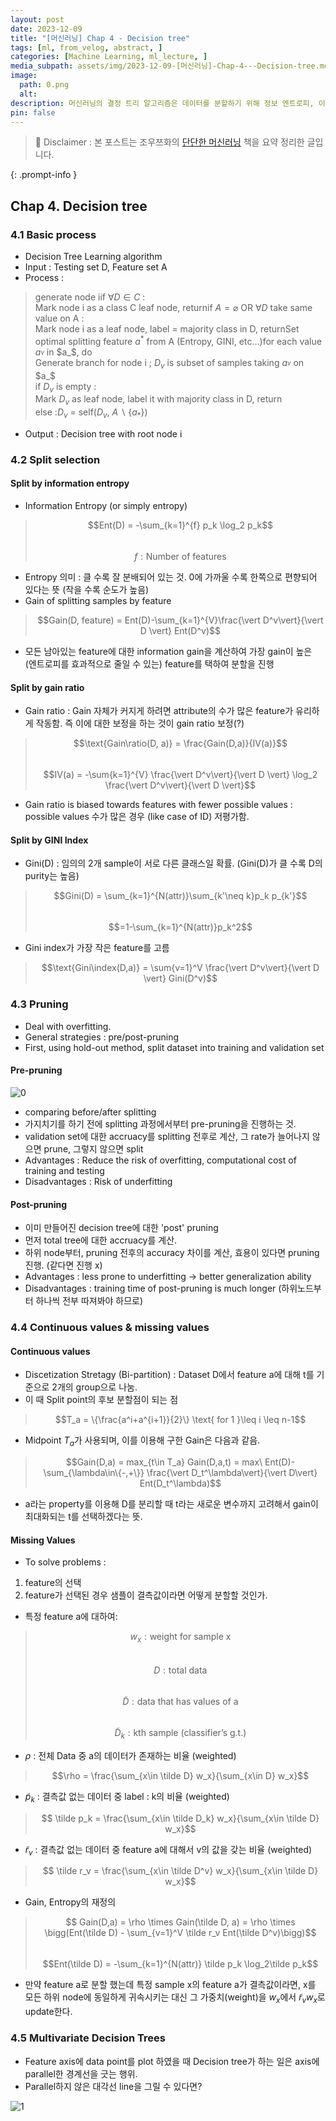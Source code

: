 ```yaml
---
layout: post
date: 2023-12-09
title: "[머신러닝] Chap 4 - Decision tree"
tags: [ml, from_velog, abstract, ]
categories: [Machine Learning, ml_lecture, ]
media_subpath: assets/img/2023-12-09-[머신러닝]-Chap-4---Decision-tree.md
image:
  path: 0.png
  alt:  
description: 머신러닝의 결정 트리 알고리즘은 데이터를 분할하기 위해 정보 엔트로피, 이득 비율, 지니 지수를 사용하며, 과적합 문제를 해결하기 위해 전후 가지치기를 적용합니다. 연속 값과 결측값 처리 방법도 설명되며, 다변량 결정 트리의 가능성에 대해서도 논의됩니다.
pin: false
---
```



> 📣 Disclaimer : 본 포스트는 조우쯔화의 [단단한 머신러닝](https://product.kyobobook.co.kr/detail/S000001916959) 책을 요약 정리한 글입니다. 


{: .prompt-info }



## Chap 4. Decision tree



### 4.1 Basic process

- Decision Tree Learning algorithm
- Input : Testing set D, Feature set A
- Process :

> generate node iif $\forall D \in C$ :  
> Mark node i as a class C leaf node, returnif $A=\varnothing$ OR $\forall D$ take same value on A :  
> Mark node i as a leaf node, label = majority class in D, returnSet optimal splitting feature $a^*$ from A (Entropy, GINI, etc...)for each value $a_^v$ in $a_$, do  
> Generate branch for node i ; $D_v$ is subset of samples taking $a_^v$ on $a_$  
> if $D_v$ is empty :  
> Mark $D_v$ as leaf node, label it with majority class in D, return  
> else :$D_v$ = self($D_v$, $A \backslash \{a_*\}$)

- Output : Decision tree with root node i


### 4.2 Split selection



#### Split by information entropy

- Information Entropy (or simply entropy)

> $$Ent(D) = -\sum_{k=1}^{f} p_k \log_2 p_k$$  
> $$ f : \text{Number of features}$$

- Entropy 의미 : 클 수록 잘 분배되어 있는 것. 0에 가까울 수록 한쪽으로 편향되어 있다는 뜻 (작을 수록 순도가 높음)
- Gain of splitting samples by feature

> $$Gain(D, feature) = Ent(D)-\sum_{k=1}^{V}\frac{\vert D^v\vert}{\vert D \vert} Ent(D^v)$$

- 모든 남아있는 feature에 대한 information gain을 계산하여 가장 gain이 높은 (엔트로피를 효과적으로 줄일 수 있는) feature를 택하여 분할을 진행


#### Split by gain ratio

- Gain ratio : Gain 자체가 커지게 하려면 attribute의 수가 많은 feature가 유리하게 작동함. 즉 이에 대한 보정을 하는 것이 gain ratio 보정(?)

> $$\text{Gain\ratio(D, a)} = \frac{Gain(D,a)}{IV(a)}$$  
> $$IV(a) = -\sum{k=1}^{V} \frac{\vert D^v\vert}{\vert D \vert} \log_2 \frac{\vert D^v\vert}{\vert D \vert}$$

- Gain ratio is biased towards features with fewer possible values : possible values 수가 많은 경우 (like case of ID) 저평가함.


#### Split by GINI Index

- Gini(D) : 임의의 2개 sample이 서로 다른 클래스일 확률. (Gini(D)가 클 수록 D의 purity는 높음)

> $$Gini(D) = \sum_{k=1}^{N(attr)}\sum_{k'\neq k}p_k p_{k'}$$  
> $$=1-\sum_{k=1}^{N(attr)}p_k^2$$

- Gini index가 가장 작은 feature를 고름

> $$\text{Gini\index(D,a)} = \sum{v=1}^V \frac{\vert D^v\vert}{\vert D \vert} Gini(D^v)$$



### 4.3 Pruning

- Deal with overfitting.
- General strategies : pre/post-pruning
- First, using hold-out method, split dataset into training and validation set


#### Pre-pruning


![0](/0.png)

- comparing before/after splitting
- 가지치기를 하기 전에 splitting 과정에서부터 pre-pruning을 진행하는 것.
- validation set에 대한 accruacy를 splitting 전후로 계산, 그 rate가 늘어나지 않으면 prune, 그렇지 않으면 split
- Advantages : Reduce the risk of overfitting, computational cost of training and testing
- Disadvantages : Risk of underfitting


#### Post-pruning

- 이미 만들어진 decision tree에 대한 'post' pruning
- 먼저 total tree에 대한 accruacy를 계산.
- 하위 node부터, pruning 전후의 accuracy 차이를 계산, 효용이 있다면 pruning 진행. (같다면 진행 x)
- Advantages : less prone to underfitting -> better generalization ability
- Disadvantages : training time of post-pruning is much longer (하위노드부터 하나씩 전부 따져봐야 하므로)


### 4.4 Continuous values & missing values



#### Continuous values

- Discetization Stretagy (Bi-partition) : Dataset D에서 feature a에 대해 t를 기준으로 2개의 group으로 나눔.
- 이 때 Split point의 후보 분할점이 되는 점

> $$T_a = \{\frac{a^i+a^{i+1}}{2}\} \text{ for 1 }\leq i \leq n-1$$

- Midpoint $T_a$가 사용되며, 이를 이용해 구한 Gain은 다음과 같음.

> $$Gain(D,a) = max_{t\in T_a} Gain(D,a,t) = max\ Ent(D)-\sum_{\lambda\in\{-,+\}} \frac{\vert D_t^\lambda\vert}{\vert D\vert} Ent(D_t^\lambda)$$

- a라는 property를 이용해 D를 분리할 때 t라는 새로운 변수까지 고려해서 gain이 최대화되는 t를 선택하겠다는 뜻.


#### Missing Values

- To solve problems :
1. feature의 선택
2. feature가 선택된 경우 샘플이 결측값이라면 어떻게 분할할 것인가.
- 특정 feature a에 대하여:

> $$w_x : \text{weight for sample x}$$  
> $$D : \text{total data}$$  
> $$\tilde D : \text{data that has values of a}$$  
> $$\tilde D_k : \text{kth sample (classifier's g.t.)}$$

- $\rho$ : 전체 Data 중 a의 데이터가 존재하는 비율 (weighted)

> $$\rho = \frac{\sum_{x\in \tilde D} w_x}{\sum_{x\in D} w_x}$$

- $\tilde p_k$ : 결측값 없는 데이터 중 label : k의 비율 (weighted)

> $$ \tilde p_k = \frac{\sum_{x\in \tilde D_k} w_x}{\sum_{x\in \tilde D} w_x}$$

- $\tilde r_v$ : 결측값 없는 데이터 중 feature a에 대해서 v의 값을 갖는 비율 (weighted)

> $$ \tilde r_v = \frac{\sum_{x\in \tilde D^v} w_x}{\sum_{x\in \tilde D} w_x}$$

- Gain, Entropy의 재정의

> $$ Gain(D,a) = \rho \times Gain(\tilde D, a) = \rho \times \bigg(Ent(\tilde D)  - \sum_{v=1}^V \tilde r_v Ent(\tilde D^v)\bigg)$$  
> $$Ent(\tilde D) = -\sum_{k=1}^{N(attr)} \tilde p_k \log_2\tilde p_k$$

- 만약 feature a로 분할 했는데 특정 sample x의 feature a가 결측값이라면, x를 모든 하위 node에 동일하게 귀속시키는 대신 그 가중치(weight)을 $w_x$에서 $\tilde r_v w_x$로 update한다.


### 4.5 Multivariate Decision Trees

- Feature axis에 data point를 plot 하였을 때 Decision tree가 하는 일은 axis에 parallel한 경계선을 긋는 행위.
- Parallel하지 않은 대각선 line을 그릴 수 있다면?

![1](/1.png)

